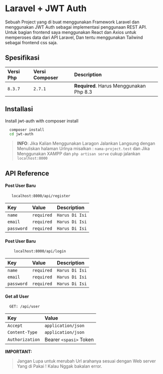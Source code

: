 # Laravel  + JWT Auth 
Sebuah Project yang di buat menggunakan Framework Laravel 
dan menggunakan JWT Auth sebagai implementasi penggunaan REST API.
Untuk bagian frontend saya menggunakan React dan Axios untuk memperoses data dari API Laravel, Dan tentu menggunakan Tailwind sebagai frontend css saja.


## Spesifikasi 
| Versi Php | Versi Composer| Description                |
| :-------- | :-------     | :------------------------- |
| `8.3.7`   | `2.7.1`      | **Required**. Harus Menggunakan Php 8.3 |


## Installasi

Install jwt-auth with composer install

```bash
  composer install
  cd jwt-auth
```
> **INFO**: 
Jika Kalian Menggunakan Laragon Jalankan Langsung dengan Menuliskan halaman Urlnya misalkan : `nama-project.test` dan Jika Menggunakan XAMPP dan `php artisan serve` cukup jalankan `localhost:8000` 


    
## API Reference

#### Post User Baru
```http
   localhost:8000/api/register
```
|Key | Value| Description|
|:-------| :------| :---------|
|`name ` | `required`| `Harus Di Isi`|
|`email` | `required`| `Harus Di Isi`|
|`password`|`required`|`Harus Di Isi`|

#### Post User Baru
```http
    localhost:8000/api/login
```
|Key | Value| Description|
|:-------| :------| :---------|
|`name ` | `required`| `Harus Di Isi`|
|`email` | `required`| `Harus Di Isi`|
|`password`|`required`|`Harus Di Isi`|

#### Get all User

```http
  GET: /api/user
```

| Key       | Value    |               
| :-------- | :------- | 
| `Accept`  | `application/json`
| `Content-Type` |`application/json`
| `Authorization`  | Bearer `<spasi>` Token

**IMPORTANT:**
>Jangan Lupa untuk merubah Url arahanya sesuai dengan Web server
Yang di Pakai ! Kalau Nggak bakalan error. 


